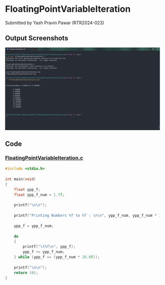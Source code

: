 # FloatingPointVariableIteration

Submitted by Yash Pravin Pawar (RTR2024-023)

## Output Screenshots
![output.png](./02-Screenshots/output.png)

## Code
### [FloatingPointVariableIteration.c](./01-Code/FloatingPointVariableIteration.c)
```c
#include <stdio.h>

int main(void)
{
    float ypp_f;
    float ypp_f_num = 1.7f;

    printf("\n\n");

    printf("Printing Numbers %f to %f : \n\n", ypp_f_num, ypp_f_num * 10.0f);

    ypp_f = ypp_f_num;

    do 
    {
        printf("\t%f\n", ypp_f);
        ypp_f += ypp_f_num;
    } while (ypp_f <= (ypp_f_num * 10.0f));

    printf("\n\n");
    return (0);
}
```
